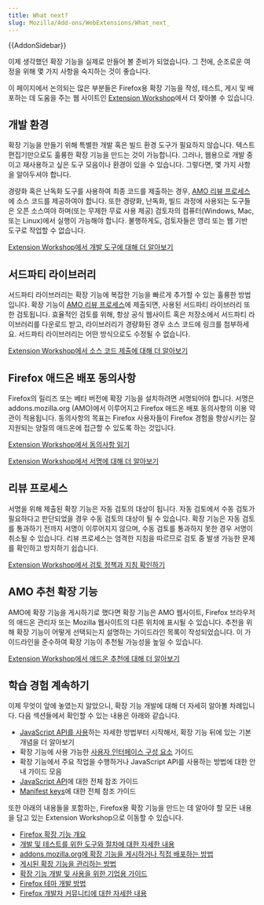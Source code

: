 ```yaml
---
title: What next?
slug: Mozilla/Add-ons/WebExtensions/What_next_
---
```

{{AddonSidebar}}

이제 생각했던 확장 기능을 실제로 만들어 볼 준비가 되었습니다. 그 전에, 순조로운 여정을 위해 몇 가지 사항을 숙지하는 것이 좋습니다.

이 페이지에서 논의되는 많은 부분들은 Firefox용 확장 기능을 작성, 테스트, 게시 및 배포하는 데 도움을 주는 웹 사이트인 [Extension Workshop](https://extensionworkshop.com/)에서 더 찾아볼 수 있습니다.

## 개발 환경

확장 기능을 만들기 위해 특별한 개발 혹은 빌드 환경 도구가 필요하지 않습니다. 텍스트 편집기만으로도 훌륭한 확장 기능을 만드는 것이 가능합니다. 그러나, 웹용으로 개발 중이고 재사용하고 싶은 도구 모음이나 환경이 있을 수 있습니다. 그렇다면, 몇 가지 사항을 알아두셔야 합니다.

경량화 혹은 난독화 도구를 사용하여 최종 코드를 제출하는 경우, [AMO 리뷰 프로세스](#리뷰_프로세스)에 소스 코드를 제공하여야 합니다. 또한 경량화, 난독화, 빌드 과정에 사용되는 도구들은 오픈 소스여야 하며(또는 무제한 무료 사용 제공) 검토자의 컴퓨터(Windows, Mac, 또는 Linux)에서 실행이 가능해야 합니다. 불행하게도, 검토자들은 영리 또는 웹 기반 도구로 작업할 수 없습니다.

[Extension Workshop에서 개발 도구에 대해 더 알아보기](https://extensionworkshop.com/documentation/develop/browser-extension-development-tools/)


## 서드파티 라이브러리

서드파티 라이브러리는 확장 기능에 복잡한 기능을 빠르게 추가할 수 있는 훌륭한 방법입니다. 확장 기능이 [AMO 리뷰 프로세스](#리뷰_프로세스)에 제출되면, 사용된 서드파티 라이브러리 또한 검토됩니다. 효율적인 검토를 위해, 항상 공식 웹사이트 혹은 저장소에서 서드파티 라이브러리를 다운로드 받고, 라이브러리가 경량화된 경우 소스 코드에 링크를 첨부하세요. 서드파티 라이브러리는 어떤 방식으로도 수정될 수 없습니다.

[Extension Workshop에서 소스 코드 제출에 대해 더 알아보기](https://extensionworkshop.com/documentation/publish/source-code-submission/)


## Firefox 애드온 배포 동의사항

Firefox의 릴리즈 또는 베타 버전에 확장 기능을 설치하려면 서명되어야 합니다. 서명은 addons.mozilla.org (AMO)에서 이루어지고 Firefox 애드온 배포 동의사항의 이용 약관이 적용됩니다. 동의사항의 목표는 Firefox 사용자들이 Firefox 경험을 향상시키는 잘 지원되는 양질의 애드온에 접근할 수 있도록 하는 것입니다.

[Extension Workshop에서 동의사항 읽기](https://extensionworkshop.com/documentation/publish/firefox-add-on-distribution-agreement/)

[Extension Workshop에서 서명에 대해 더 알아보기](https://extensionworkshop.com/documentation/publish/signing-and-distribution-overview/)


## 리뷰 프로세스

서명을 위해 제출된 확장 기능은 자동 검토의 대상이 됩니다. 자동 검토에서 수동 검토가 필요하다고 판단되었을 경우 수동 검토의 대상이 될 수 있습니다. 확장 기능은 자동 검토를 통과하기 전까지 서명이 이루어지지 않으며, 수동 검토를 통과하지 못한 경우 서명이 취소될 수 있습니다. 리뷰 프로세스는 엄격한 지침을 따르므로 검토 중 발생 가능한 문제를 확인하고 방지하기 쉽습니다.

[Extension Workshop에서 검토 정책과 지침 확인하기](https://extensionworkshop.com/documentation/publish/add-on-policies/)


## AMO 추천 확장 기능

AMO에 확장 기능을 게시하기로 했다면 확장 기능은 AMO 웹사이트, Firefox 브라우저의 애드온 관리자 또는 Mozilla 웹사이트의 다른 위치에 표시될 수 있습니다. 추천을 위해 확장 기능이 어떻게 선택되는지 설명하는 가이드라인 목록이 작성되었습니다. 이 가이드라인을 준수하여 확장 기능이 추천될 가능성을 높일 수 있습니다.

[Extension Workshop에서 애드온 추천에 대해 더 알아보기](https://extensionworkshop.com/documentation/publish/recommended-extensions/)


## 학습 경험 계속하기

이제 무엇이 앞에 놓였는지 알았으니, 확장 기능 개발에 대해 더 자세히 알아볼 차례입니다. 다음 섹션들에서 확인할 수 있는 내용은 아래와 같습니다.

- [JavaScript API를 사용](/en-US/docs/Mozilla/Add-ons/WebExtensions/API)하는 자세한 방법부터 시작해서, 확장 기능 뒤에 있는 기본 개념을 더 알아보기
- 확장 기능에 사용 가능한 [사용자 인터페이스 구성 요소](/en-US/docs/Mozilla/Add-ons/WebExtensions/user_interface) 가이드
- 확장 기능에서 주요 작업을 수행하거나 JavaScript API를 사용하는 방법에 대한 안내 가이드 모음
- [JavaScript API](/en-US/docs/Mozilla/Add-ons/WebExtensions/Browser_support_for_JavaScript_APIs)에 대한 전체 참조 가이드
- [Manifest keys](/en-US/docs/Mozilla/Add-ons/WebExtensions/manifest.json)에 대한 전체 참조 가이드

또한 아래의 내용들을 포함하는, Firefox용 확장 기능을 만드는 데 알아야 할 모든 내용을 담고 있는 Extension Workshop으로 이동할 수 있습니다.

- [Firefox 확장 기능 개요](https://extensionworkshop.com/#about)
- [개발 및 테스트를 위한 도구와 절차에 대한 자세한 내용](https://extensionworkshop.com/documentation/develop/)
- [addons.mozilla.org에 확장 기능을 게시하거나 직접 배포하는 방법](https://extensionworkshop.com/documentation/publish/)
- [게시된 확장 기능을 관리하는 방법](https://extensionworkshop.com/documentation/manage/)
- [확장 기능 개발 및 사용을 위한 기업용 가이드](https://extensionworkshop.com/documentation/enterprise/)
- [Firefox 테마 개발 방법](https://extensionworkshop.com/documentation/themes/)
- [Firefox 개발자 커뮤니티에 대한 자세한 내용](https://extensionworkshop.com/community/)

